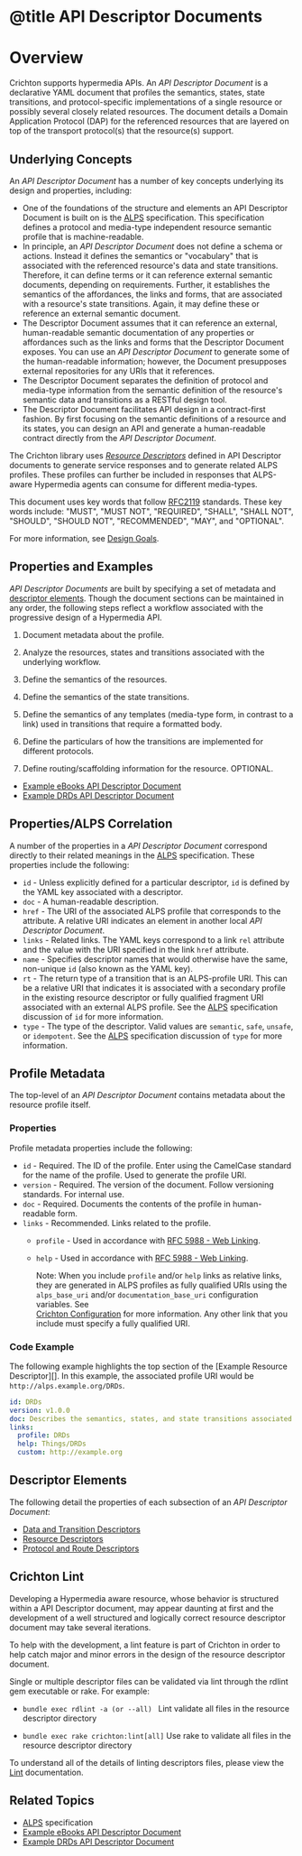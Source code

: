 # @title API Descriptor Documents

# Overview
Crichton supports hypermedia APIs. An _API Descriptor Document_ is a declarative YAML document that profiles the 
semantics, states, state transitions, and protocol-specific implementations of a single resource or possibly several 
closely related resources. The document details a Domain Application Protocol (DAP) for the referenced resources that 
are layered on top of the transport protocol(s) that the resource(s) support.

## Underlying Concepts<a name="underlying-concepts"></a>
An _API Descriptor Document_ has a number of key concepts underlying its design and properties, including:

- One of the foundations of the structure and elements an API Descriptor Document is built on is the 
[ALPS][] specification. This specification defines a protocol and media-type independent 
resource semantic profile that is machine-readable.
- In principle, an _API Descriptor Document_ does not define a schema or actions. Instead it defines the semantics or 
"vocabulary" that is associated with the referenced resource's data and state transitions. Therefore, it can define 
terms or it can reference external semantic documents, depending on requirements. Further, it establishes the semantics 
of the affordances, the links and forms, that are associated with a resource's state transitions. Again, it may define 
these or reference an external semantic document.
- The Descriptor Document assumes that it can reference an external, human-readable semantic documentation of any 
properties or affordances such as the links and forms that the Descriptor Document exposes. You can use an _API 
Descriptor Document_ to generate some of the human-readable information; however, the Document presupposes external 
repositories for any URIs that it references.
- The Descriptor Document separates the definition of protocol and media-type information from the semantic definition 
of the resource's semantic data and transitions as a RESTful design tool.
- The Descriptor Document facilitates API design in a contract-first fashion. By first focusing on the semantic 
definitions of a resource and its states, you can design an API and generate a human-readable contract directly from 
the _API Descriptor Document_.

The Crichton library uses [_Resource Descriptors_][] defined in API Descriptor documents to generate service responses 
and to generate related ALPS profiles. These profiles can further be included in responses that ALPS-aware Hypermedia 
agents can consume for different media-types.

This document uses key words that follow [RFC2119](http://tools.ietf.org/html/rfc2119) standards. These key words 
include: "MUST", "MUST NOT", "REQUIRED", "SHALL", "SHALL NOT", "SHOULD", "SHOULD NOT", "RECOMMENDED", "MAY", and 
"OPTIONAL".

For more information, see [Design Goals](roadmap.md#design-goals).

## Properties and Examples<a name="properties-and-examples"></a>
_API Descriptor Documents_ are built by specifying a set of metadata and [descriptor elements](#descriptor-elements). 
Though the document sections can be maintained in any order, the following steps reflect a workflow associated with the 
progressive design of a Hypermedia API. 

1. Document metadata about the profile.

2. Analyze the resources, states and transitions associated with the underlying workflow.

3. Define the semantics of the resources.

4. Define the semantics of the state transitions.

5. Define the semantics of any templates (media-type form, in contrast to a link) used in transitions that require a 
formatted body.

6. Define the particulars of how the transitions are implemented for different protocols.

7. Define routing/scaffolding information for the resource. OPTIONAL.

* [Example eBooks API Descriptor Document][]
* [Example DRDs API Descriptor Document][]

## Properties/ALPS Correlation<a name="properties-alps-correlation"></a>
A number of the properties in a _API Descriptor Document_ correspond directly to their related meanings in the 
[ALPS][] specification. These properties include the following:

- `id` - Unless explicitly defined for a particular descriptor, `id` is defined by the YAML key associated with a 
descriptor.
- `doc` - A human-readable description.
- `href` - The URI of the associated ALPS profile that corresponds to the attribute. A relative URI indicates an element 
in another local _API Descriptor Document_.
- `links` - Related links. The YAML keys correspond to a link `rel` attribute and the value with the URI 
specified in the link `href` attribute.
- `name` - Specifies descriptor names that would otherwise have the same, non-unique `id` (also known as the YAML key).
- `rt` - The return type of a transition that is an ALPS-profile URI. This can be a relative URI that indicates it is 
associated with a secondary profile in the existing resource descriptor or fully qualified fragment URI associated 
with an external ALPS profile. See the [ALPS][] specification discussion of `id` for more information.
- `type` - The type of the descriptor. Valid values are `semantic`, `safe`, `unsafe`, or `idempotent`. See the [ALPS][] 
specification discussion of `type` for more information.

## Profile Metadata<a name="profile-metadata"></a>
The top-level of an _API Descriptor Document_ contains metadata about the resource profile itself.

### Properties<a name="properties"></a>
Profile metadata properties include the following:

- `id` - Required. The ID of the profile. Enter using the CamelCase standard for the name of the profile. Used to 
generate the profile URI.
- `version` - Required. The version of the document. Follow versioning standards. For internal use.
- `doc` - Required. Documents the contents of the profile in human-readable form.
- `links` - Recommended. Links related to the profile.
  - `profile` - Used in accordance with [RFC 5988 - Web Linking](http://tools.ietf.org/html/rfc5988).
  - `help` - Used in accordance with [RFC 5988 - Web Linking](http://tools.ietf.org/html/rfc5988).

    Note: When you include `profile` and/or `help` links as relative links, they are generated in ALPS profiles as
fully qualified URIs using the `alps_base_uri` and/or `documentation_base_uri` configuration variables. See  
[Crichton Configuration](getting_started.md#configuration) for more information. Any other link that you include must 
specify a fully qualified URI.

### Code Example<a name="code-example"></a>
The following example highlights the top section of the [Example Resource Descriptor][]. In this example, the associated 
profile URI would be `http://alps.example.org/DRDs`.

```yaml
id: DRDs
version: v1.0.0
doc: Describes the semantics, states, and state transitions associated with DRDs.
links:
  profile: DRDs
  help: Things/DRDs
  custom: http://example.org
```

## Descriptor Elements<a name="descriptor-elements"></a>
The following detail the properties of each subsection of an _API Descriptor Document_:

- [Data and Transition Descriptors](data_and_transition_descriptors.md)
- [Resource Descriptors](resource_descriptors.md)
- [Protocol and Route Descriptors](protocol_and_route_descriptors.md)

## Crichton Lint<a name="crichton-lint"></a>
Developing a Hypermedia aware resource, whose behavior is structured within a API Descriptor document, may appear 
daunting at first and the development of a well structured and logically correct resource descriptor document may take 
several iterations.

To help with the development, a lint feature is part of Crichton in order to help catch major and minor errors in the 
design of the resource descriptor document.

Single or multiple descriptor files can be validated via lint through the rdlint gem executable or rake. For example:

* `bundle exec rdlint -a (or --all) ` Lint validate all files in the resource descriptor directory

* `bundle exec rake crichton:lint[all]` Use rake to validate all files in the resource descriptor directory

To understand all of the details of linting descriptors files, please view the [Lint](doc/lint.md) documentation.

## Related Topics<a name="related-topics"></a>
- [ALPS][] specification
- [Example eBooks API Descriptor Document][]
- [Example DRDs API Descriptor Document][]

[ALPS]: http://alps.io/spec/index.html
[_Resource Descriptors_]: resource_descriptors.md
[Example eBooks API Descriptor Document]: sample_ebooks_api_descriptor.md
[Example DRDs API Descriptor Document]: ../spec/fixtures/resource_descriptors/drds_descriptor_v1.yml
